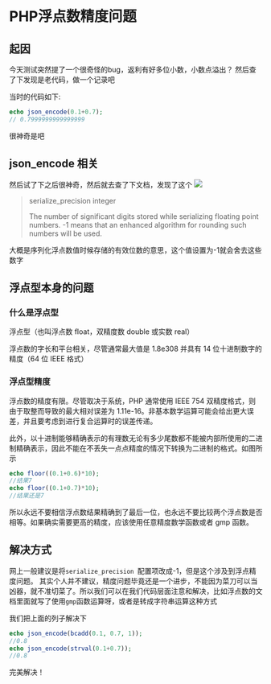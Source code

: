 # PHP浮点数精度问题

## 起因
今天测试突然提了一个很奇怪的bug，返利有好多位小数，小数点溢出？ 然后查了下发现是老代码，做一个记录吧

当时的代码如下:

```php
echo json_encode(0.1+0.7);
// 0.7999999999999999
```

很神奇是吧

## json_encode 相关
然后试了下之后很神奇，然后就去查了下文档，发现了这个
![](https://dev.tencent.com/u/lightWay/p/notebook/git/raw/master/imageHost/2019/07/3.png)

>serialize_precision integer
>
>The number of significant digits stored while serializing floating point numbers. -1 means that an enhanced algorithm for rounding such numbers will be used.

大概是序列化浮点数值时候存储的有效位数的意思，这个值设置为-1就会舍去这些数字

## 浮点型本身的问题

### 什么是浮点型
浮点型（也叫浮点数 float，双精度数 double 或实数 real）

浮点数的字长和平台相关，尽管通常最大值是 1.8e308 并具有 14 位十进制数字的精度（64 位 IEEE 格式）

### 浮点型精度
浮点数的精度有限。尽管取决于系统，PHP 通常使用 IEEE 754 双精度格式，则由于取整而导致的最大相对误差为 1.11e-16。非基本数学运算可能会给出更大误差，并且要考虑到进行复合运算时的误差传递。

此外，以十进制能够精确表示的有理数无论有多少尾数都不能被内部所使用的二进制精确表示，因此不能在不丢失一点点精度的情况下转换为二进制的格式。如图所示

``` php
echo floor((0.1+0.6)*10);
//结果7
echo floor((0.1+0.7)*10);
//结果还是7
```

所以永远不要相信浮点数结果精确到了最后一位，也永远不要比较两个浮点数是否相等。如果确实需要更高的精度，应该使用任意精度数学函数或者 gmp 函数。

## 解决方式
网上一般建议是将`serialize_precision `配置项改成-1，但是这个涉及到浮点精度问题。
其实个人并不建议，精度问题毕竟还是一个进步，不能因为菜刀可以当凶器，就不准切菜了。所以我们可以在我们代码层面注意和解决，比如浮点数的文档里面就写了使用`gmp`函数运算呀，或者是转成字符串运算这种方式

我们把上面的列子解决下

```php
echo json_encode(bcadd(0.1, 0.7, 1));
//0.8
echo json_encode(strval(0.1+0.7));
//0.8
```

完美解决！